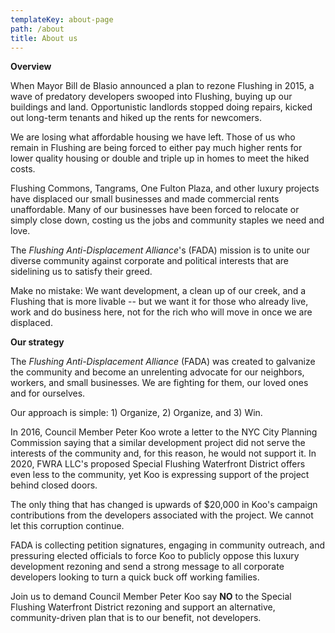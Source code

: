 ```yaml
---
templateKey: about-page
path: /about
title: About us
---
```

**Overview**

When Mayor Bill de Blasio announced a plan to rezone Flushing in 2015, a wave of predatory developers swooped into Flushing, buying up our buildings and land. Opportunistic landlords stopped doing repairs, kicked out long-term tenants and hiked up the rents for newcomers. 

We are losing what affordable housing we have left. Those of us who remain in Flushing are being forced to either pay much higher rents for lower quality housing or double and triple up in homes to meet the hiked costs. 

Flushing Commons, Tangrams, One Fulton Plaza, and other luxury projects have displaced our small businesses and made commercial rents unaffordable. Many of our businesses have been forced to relocate or simply close down, costing us the jobs and community staples we need and love.

The *Flushing Anti-Displacement Alliance*'s (FADA) mission is to unite our diverse community against corporate and political interests that are sidelining us to satisfy their greed. 

Make no mistake: We want development, a clean up of our creek, and a Flushing that is more livable -- but we want it for those who already live, work and do business here, not for the rich who will move in once we are displaced.

**Our strategy**

The *Flushing Anti-Displacement Alliance* (FADA) was created to galvanize the community and become an unrelenting advocate for our neighbors, workers, and small businesses. We are fighting for them, our loved ones and for ourselves.

Our approach is simple: 1) Organize, 2) Organize, and 3) Win.

In 2016, Council Member Peter Koo wrote a letter to the NYC City Planning Commission saying that a similar development project did not serve the interests of the community and, for this reason, he would not support it. In 2020, FWRA LLC's proposed Special Flushing Waterfront District offers even less to the community, yet Koo is expressing support of the project behind closed doors.

The only thing that has changed is upwards of $20,000 in Koo's campaign contributions from the developers associated with the project. We cannot let this corruption continue. 

FADA is collecting petition signatures, engaging in community outreach, and pressuring elected officials to force Koo to publicly oppose this luxury development rezoning and send a strong message to all corporate developers looking to turn a quick buck off working families. 

Join us to demand Council Member Peter Koo say **NO** to the Special Flushing Waterfront District rezoning and support an alternative, community-driven plan that is to our benefit, not developers.